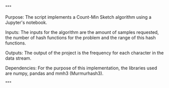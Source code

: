 """

Purpose: The script implements a Count-Min Sketch algorithm using a Jupyter's notebook.

Inputs: The inputs for the algorithm are the amount of samples requested, the number of hash functions for the problem and the range of this hash functions.

Outputs: The output of the project is the frequency for each character in the data stream.

Dependencies: For the purpose of this implementation, the libraries used are numpy, pandas and mmh3 (Murmurhash3).

"""
